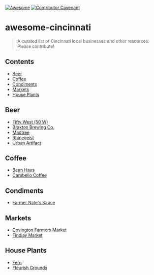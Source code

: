 [![Awesome](https://awesome.re/badge.svg)](https://awesome.re) [![Contributor Covenant](https://img.shields.io/badge/Contributor%20Covenant-v2.0%20adopted-ff69b4.svg)](code_of_conduct.md) 

# awesome-cincinnati
> A curated list of Cincinnati local businesses and other resources. Please contribute!

## Contents
- [Beer](#beer)
- [Coffee](#coffee)
- [Condiments](#condiments)
- [Markets](#markets)
- [House Plants](#house-plants)

## Beer
- [Fifty West (50 W)](https://www.facebook.com/FiftyWestBrewingCompany/)
- [Braxton Brewing Co.](https://www.facebook.com/BraxtonBrewingCompany)
- [Madtree](https://www.facebook.com/MadTree)
- [Rhinegeist](https://www.facebook.com/rhinegeist/)
- [Urban Artifact](https://www.facebook.com/urbanartifactbrewing)

## Coffee
- [Bean Haus](https://www.facebook.com/beanhaus)
- [Carabello Coffee](https://www.facebook.com/carabellocoffee)

## Condiments
- [Farmer Nate's Sauce](https://www.facebook.com/farmernatessauce)

## Markets
- [Covington Farmers Market](https://www.facebook.com/covingtonfarmersmarket)
- [Findlay Market](https://www.facebook.com/FindlayMarket)

## House Plants
- [Fern](https://www.facebook.com/fernstudiocincinnati)
- [Fleurish Grounds](https://www.facebook.com/fleurishgrounds/)
